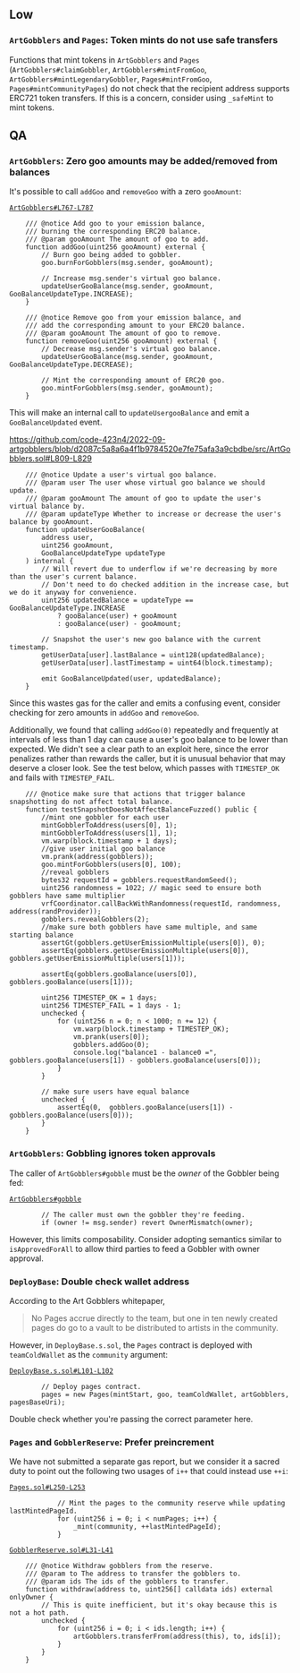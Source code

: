 ## Low

### `ArtGobblers` and `Pages`: Token mints do not use safe transfers

Functions that mint tokens in `ArtGobblers` and `Pages` (`ArtGobblers#claimGobbler`, `ArtGobblers#mintFromGoo`, `ArtGobblers#mintLegendaryGobbler`, `Pages#mintFromGoo`, `Pages#mintCommunityPages`) do not check that the recipient address supports ERC721 token transfers. If this is a concern, consider using `_safeMint` to mint tokens.

## QA

### `ArtGobblers`: Zero goo amounts may be added/removed from balances

It's possible to call `addGoo` and `removeGoo` with a zero `gooAmount`:

[`ArtGobblers#L767-L787`](https://github.com/code-423n4/2022-09-artgobblers/blob/d2087c5a8a6a4f1b9784520e7fe75afa3a9cbdbe/src/ArtGobblers.sol#L767-L787)

```solidity
    /// @notice Add goo to your emission balance,
    /// burning the corresponding ERC20 balance.
    /// @param gooAmount The amount of goo to add.
    function addGoo(uint256 gooAmount) external {
        // Burn goo being added to gobbler.
        goo.burnForGobblers(msg.sender, gooAmount);

        // Increase msg.sender's virtual goo balance.
        updateUserGooBalance(msg.sender, gooAmount, GooBalanceUpdateType.INCREASE);
    }

    /// @notice Remove goo from your emission balance, and
    /// add the corresponding amount to your ERC20 balance.
    /// @param gooAmount The amount of goo to remove.
    function removeGoo(uint256 gooAmount) external {
        // Decrease msg.sender's virtual goo balance.
        updateUserGooBalance(msg.sender, gooAmount, GooBalanceUpdateType.DECREASE);

        // Mint the corresponding amount of ERC20 goo.
        goo.mintForGobblers(msg.sender, gooAmount);
    }
```

This will make an internal call to `updateUsergooBalance` and emit a `GooBalanceUpdated` event.

https://github.com/code-423n4/2022-09-artgobblers/blob/d2087c5a8a6a4f1b9784520e7fe75afa3a9cbdbe/src/ArtGobblers.sol#L809-L829

```solidity
    /// @notice Update a user's virtual goo balance.
    /// @param user The user whose virtual goo balance we should update.
    /// @param gooAmount The amount of goo to update the user's virtual balance by.
    /// @param updateType Whether to increase or decrease the user's balance by gooAmount.
    function updateUserGooBalance(
        address user,
        uint256 gooAmount,
        GooBalanceUpdateType updateType
    ) internal {
        // Will revert due to underflow if we're decreasing by more than the user's current balance.
        // Don't need to do checked addition in the increase case, but we do it anyway for convenience.
        uint256 updatedBalance = updateType == GooBalanceUpdateType.INCREASE
            ? gooBalance(user) + gooAmount
            : gooBalance(user) - gooAmount;

        // Snapshot the user's new goo balance with the current timestamp.
        getUserData[user].lastBalance = uint128(updatedBalance);
        getUserData[user].lastTimestamp = uint64(block.timestamp);

        emit GooBalanceUpdated(user, updatedBalance);
    }
```

Since this wastes gas for the caller and emits a confusing event, consider checking for zero amounts in `addGoo` and `removeGoo`.

Additionally, we found that calling `addGoo(0)` repeatedly and frequently at intervals of less than 1 day can cause a user's goo balance to be lower than expected. We didn't see a clear path to an exploit here, since the error penalizes rather than rewards the caller, but it is unusual behavior that may deserve a closer look. See the test below, which passes with `TIMESTEP_OK` and fails with `TIMESTEP_FAIL`.

```solidity
    /// @notice make sure that actions that trigger balance snapshotting do not affect total balance.
    function testSnapshotDoesNotAffectBalanceFuzzed() public {
        //mint one gobbler for each user
        mintGobblerToAddress(users[0], 1);
        mintGobblerToAddress(users[1], 1);
        vm.warp(block.timestamp + 1 days);
        //give user initial goo balance
        vm.prank(address(gobblers));
        goo.mintForGobblers(users[0], 100);
        //reveal gobblers
        bytes32 requestId = gobblers.requestRandomSeed();
        uint256 randomness = 1022; // magic seed to ensure both gobblers have same multiplier
        vrfCoordinator.callBackWithRandomness(requestId, randomness, address(randProvider));
        gobblers.revealGobblers(2);
        //make sure both gobblers have same multiple, and same starting balance
        assertGt(gobblers.getUserEmissionMultiple(users[0]), 0);
        assertEq(gobblers.getUserEmissionMultiple(users[0]), gobblers.getUserEmissionMultiple(users[1]));

        assertEq(gobblers.gooBalance(users[0]), gobblers.gooBalance(users[1]));

        uint256 TIMESTEP_OK = 1 days;
        uint256 TIMESTEP_FAIL = 1 days - 1;
        unchecked {
            for (uint256 n = 0; n < 1000; n += 12) {
                vm.warp(block.timestamp + TIMESTEP_OK);
                vm.prank(users[0]);
                gobblers.addGoo(0);
                console.log("balance1 - balance0 =", gobblers.gooBalance(users[1]) - gobblers.gooBalance(users[0]));
            }
        }

        // make sure users have equal balance
        unchecked {
            assertEq(0,  gobblers.gooBalance(users[1]) - gobblers.gooBalance(users[0]));
        }
    }
```

### `ArtGobblers`: Gobbling ignores token approvals

The caller of `ArtGobblers#gobble` must be the _owner_ of the Gobbler being fed:

[`ArtGobblers#gobble`](https://github.com/code-423n4/2022-09-artgobblers/blob/d2087c5a8a6a4f1b9784520e7fe75afa3a9cbdbe/src/ArtGobblers.sol#L732-L734)

```solidity
        // The caller must own the gobbler they're feeding.
        if (owner != msg.sender) revert OwnerMismatch(owner);
```

However, this limits composability. Consider adopting semantics similar to `isApprovedForAll` to allow third parties to feed a Gobbler with owner approval.

### `DeployBase`: Double check wallet address

According to the Art Gobblers whitepaper,

> No Pages accrue directly to the team, but one in ten newly created pages do go to a vault to be distributed to artists in the community.

However, in `DeployBase.s.sol`, the `Pages` contract is deployed with `teamColdWallet` as the `community` argument:

[`DeployBase.s.sol#L101-L102`](https://github.com/code-423n4/2022-09-artgobblers/blob/d2087c5a8a6a4f1b9784520e7fe75afa3a9cbdbe/script/deploy/DeployBase.s.sol#L101-L102)

```solidity
        // Deploy pages contract.
        pages = new Pages(mintStart, goo, teamColdWallet, artGobblers, pagesBaseUri);
```

Double check whether you're passing the correct parameter here.

### `Pages` and `GobblerReserve`: Prefer preincrement

We have not submitted a separate gas report, but we consider it a sacred duty to point out the following two usages of `i++` that could instead use `++i`:

[`Pages.sol#L250-L253`](https://github.com/code-423n4/2022-09-artgobblers/blob/d2087c5a8a6a4f1b9784520e7fe75afa3a9cbdbe/src/Pages.sol#L250-L253)

```solidity
            // Mint the pages to the community reserve while updating lastMintedPageId.
            for (uint256 i = 0; i < numPages; i++) {
                _mint(community, ++lastMintedPageId);
            }
```

[`GobblerReserve.sol#L31-L41`](https://github.com/code-423n4/2022-09-artgobblers/blob/d2087c5a8a6a4f1b9784520e7fe75afa3a9cbdbe/src/utils/GobblerReserve.sol#L31-L41)

```solidity
    /// @notice Withdraw gobblers from the reserve.
    /// @param to The address to transfer the gobblers to.
    /// @param ids The ids of the gobblers to transfer.
    function withdraw(address to, uint256[] calldata ids) external onlyOwner {
        // This is quite inefficient, but it's okay because this is not a hot path.
        unchecked {
            for (uint256 i = 0; i < ids.length; i++) {
                artGobblers.transferFrom(address(this), to, ids[i]);
            }
        }
    }
```
